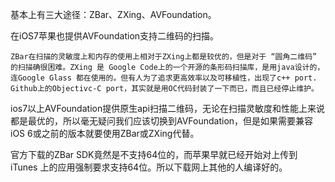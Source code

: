 基本上有三大途径：ZBar、ZXing、AVFoundation。

在iOS7苹果也提供AVFoundation支持二维码的扫描。

    ZBar在扫描的灵敏度上和内存的使用上相对于ZXing上都是较优的，但是对于 “圆角二维码” 的扫描确很困难。ZXing 是 Google Code上的一个开源的条形码扫描库，是用java设计的，连Google Glass 都在使用的。但有人为了追求更高效率以及可移植性，出现了c++ port. Github上的Objectivc-C port，其实就是用OC代码封装了一下而已，而且已经停止维护。

ios7以上AVFoundation提供原生api扫描二维码，无论在扫描灵敏度和性能上来说都是最优的，所以毫无疑问我们应该切换到AVFoundation，但是如果需要兼容iOS 6或之前的版本就要使用ZBar或ZXing代替。

官方下载的ZBar SDK竟然是不支持64位的，而苹果早就已经开始对上传到 iTunes 上的应用强制要求支持64位。所以下载网上其他的人编译好的。

